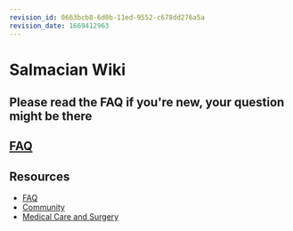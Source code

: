 ```yaml
---
revision_id: 0663bcb8-6d0b-11ed-9552-c678dd276a5a
revision_date: 1669412963
---
```


# Salmacian Wiki
## Please read the FAQ if you're new, your question might be there
## [FAQ](https://www.reddit.com/r/salmacian/wiki/faq)

## Resources
* [FAQ](https://www.reddit.com/r/salmacian/wiki/faq)
* [Community](https://www.reddit.com/r/salmacian/wiki/community)
* [Medical Care and Surgery](https://www.reddit.com/r/salmacian/wiki/medical-list)